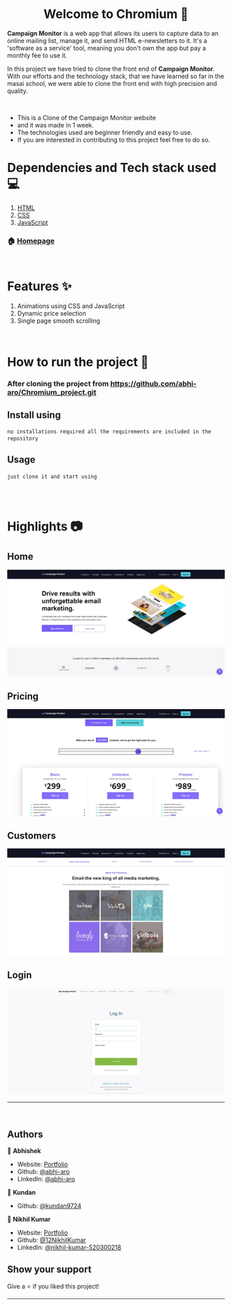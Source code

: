 <h1 align="center">Welcome to Chromium 👋</h1>

<strong>Campaign Monitor</strong> is a web app that allows its users to capture data to an online mailing list, manage it, and send HTML e-newsletters to it. It's a 'software as a service' tool, meaning you don't own the app but pay a monthly fee to use it.

In this project we have tried to clone the front end of <strong>Campaign Monitor</strong>. With our efforts and the technology stack, that we have learned so far in the masai school, we were able to clone the front end with high precision and quality.

<br/>

- This is a Clone of the Campaign Monitor website
- and it was made in 1 week.
- The technologies used are beginner friendly and easy to use.
- If you are interested in contributing to this project feel free to do so.

# Dependencies and Tech stack used 💻

1. [HTML](https://html.com/)
1. [CSS](https://www.w3schools.com/css/)
1. [JavaScript](https://www.javascript.com/)

### 🏠 [Homepage](https://chromium-project.herokuapp.com/)

<br/>

# Features ✨

1. Animations using CSS and JavaScript
1. Dynamic price selection
1. Single page smooth scrolling

<br/>

# How to run the project 📑

### After cloning the project from https://github.com/abhi-aro/Chromium_project.git

## Install using

```
no installations required all the requirements are included in the repository
```

## Usage

```sh
just clone it and start using
```

   <br/>
   <br/>

# Highlights 📷

## Home

<img src="./Resources/chromiumHome.jpg">

## Pricing

<img src="./Resources/chromiumPricing.jpg">

## Customers

<img src="./Resources/chromiumGallery.jpg">

## Login

<img src="./Resources/chromiumLogin.jpg">

---

<br/>

## Authors

👤 **Abhishek**

- Website: [Portfolio](https://abhi-aro.tech/)
- Github: [@abhi-aro](https://github.com/abhi-aro)
- LinkedIn: [@abhi-aro](https://linkedin.com/in/abhi-aro)

👤 **Kundan**

<!-- - Website: [Portfolio](https://sachin-gupta.netlify.app/) -->
- Github: [@kundan9724](https://github.com/kundan9724)
<!-- - LinkedIn: [@sachin-gupta-282a57220](https://www.linkedin.com/in/sachin-gupta-282a57220/) -->

👤 **Nikhil Kumar**

- Website: [Portfolio](https://nikhilsportfolio.netlify.app/)
- Github: [@12NikhilKumar](https://github.com/12NikhilKumar)
- LinkedIn: [@nikhil-kumar-520300218](https://www.linkedin.com/in/nikhil-kumar-520300218/)

## Show your support

Give a ⭐️ if you liked this project!

---
